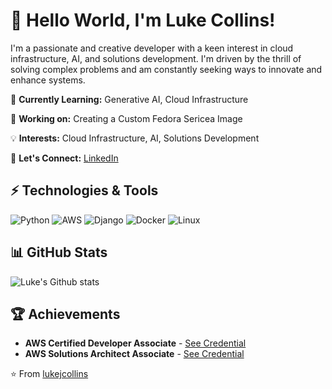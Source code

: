 # 👋 Hello World, I'm Luke Collins!

I'm a passionate and creative developer with a keen interest in cloud infrastructure, AI, and solutions development. I'm driven by the thrill of solving complex problems and am constantly seeking ways to innovate and enhance systems.

🌱 **Currently Learning:** Generative AI, Cloud Infrastructure

🔭 **Working on:** Creating a Custom Fedora Sericea Image

💡 **Interests:** Cloud Infrastructure, AI, Solutions Development

💬 **Let's Connect:** [LinkedIn](https://www.linkedin.com/in/luke-collins-536bb223/)

## ⚡ Technologies & Tools

![Python](https://img.shields.io/badge/-Python-black?style=flat-square&logo=Python)
![AWS](https://img.shields.io/badge/-AWS-black?style=flat-square&logo=Amazon-AWS&logoColor=F90)
![Django](https://img.shields.io/badge/-Django-black?style=flat-square&logo=django)
![Docker](https://img.shields.io/badge/-Docker-black?style=flat-square&logo=Docker)
![Linux](https://img.shields.io/badge/-Linux-black?style=flat-square&logo=Linux)

## 📊 GitHub Stats

![Luke's Github stats](https://github-readme-stats.vercel.app/api?username=lukejcollins&show_icons=true&theme=radical)

## 🏆 Achievements

- **AWS Certified Developer Associate** - [See Credential](https://www.credly.com/badges/6a0580b0-bb06-45fd-b60f-f831a75fa24c/public_url)
- **AWS Solutions Architect Associate** - [See Credential](https://www.credly.com/badges/ec64ee0a-4b8a-40b7-8f00-af56351ed35b?source=linked_in_profile)

⭐️ From [lukejcollins](https://github.com/lukejcollins)

